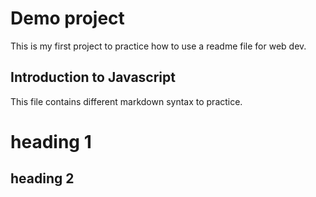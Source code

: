 # Demo project

This is my first project to practice how to use a readme file for web dev.

## Introduction to Javascript

This file contains different markdown syntax to practice.

# heading 1

## heading 2
